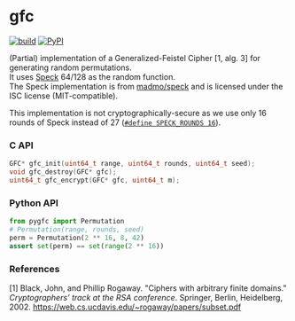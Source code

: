 # gfc

[![build](https://github.com/maxmouchet/gfc/actions/workflows/build.yml/badge.svg)](https://github.com/maxmouchet/gfc/actions/workflows/build.yml)
[![PyPI](https://img.shields.io/pypi/v/pygfc)](https://pypi.org/project/pygfc/)

(Partial) implementation of a Generalized-Feistel Cipher [1, alg. 3] for generating random permutations.  
It uses [Speck](https://en.wikipedia.org/wiki/Speck_%28cipher%29) 64/128 as the random function.  
The Speck implementation is from [madmo/speck](https://github.com/madmo/speck) and is licensed under the ISC license (MIT-compatible).

This implementation is not cryptographically-secure as we use only 16 rounds of Speck instead of 27 ([`#define SPECK_ROUNDS 16`](https://github.com/maxmouchet/gfc/blob/main/src/gfc.c)).

### C API

```c
GFC* gfc_init(uint64_t range, uint64_t rounds, uint64_t seed);
void gfc_destroy(GFC* gfc);
uint64_t gfc_encrypt(GFC* gfc, uint64_t m);
```

### Python API

```python
from pygfc import Permutation
# Permutation(range, rounds, seed)
perm = Permutation(2 ** 16, 8, 42)
assert set(perm) == set(range(2 ** 16))
```

### References

[1] Black, John, and Phillip Rogaway. "Ciphers with arbitrary finite domains." _Cryptographers’ track at the RSA conference_. Springer, Berlin, Heidelberg, 2002.
https://web.cs.ucdavis.edu/~rogaway/papers/subset.pdf
